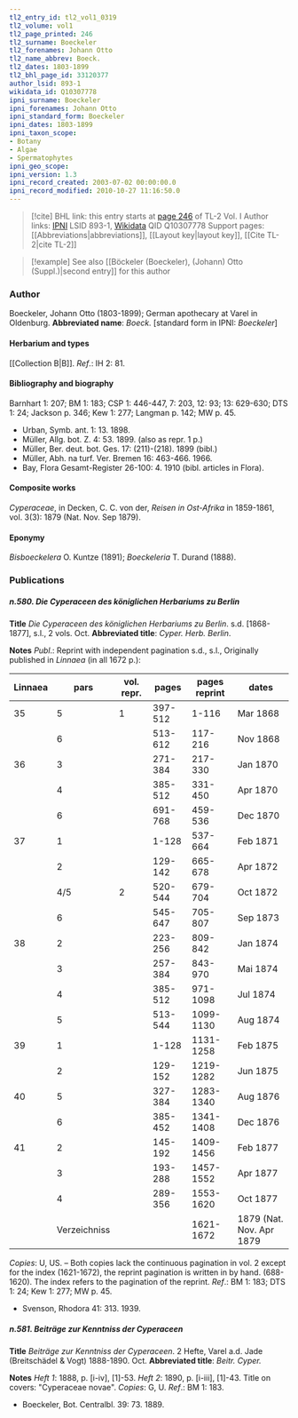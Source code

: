 ```yaml
---
tl2_entry_id: tl2_vol1_0319
tl2_volume: vol1
tl2_page_printed: 246
tl2_surname: Boeckeler
tl2_forenames: Johann Otto
tl2_name_abbrev: Boeck.
tl2_dates: 1803-1899
tl2_bhl_page_id: 33120377
author_lsid: 893-1
wikidata_id: Q10307778
ipni_surname: Boeckeler
ipni_forenames: Johann Otto
ipni_standard_form: Boeckeler
ipni_dates: 1803-1899
ipni_taxon_scope: 
- Botany
- Algae
- Spermatophytes
ipni_geo_scope: 
ipni_version: 1.3
ipni_record_created: 2003-07-02 00:00:00.0
ipni_record_modified: 2010-10-27 11:16:50.0
---
```


> [!cite] BHL link: this entry starts at [page 246](https://www.biodiversitylibrary.org/page/33120377) of TL-2 Vol. I
> Author links: [IPNI](https://www.ipni.org/a/893-1) LSID 893-1, [Wikidata](https://www.wikidata.org/wiki/Q10307778) QID Q10307778
> Support pages: [[Abbreviations|abbreviations]], [[Layout key|layout key]], [[Cite TL-2|cite TL-2]]

> [!example] See also [[Böckeler (Boeckeler), (Johann) Otto (Suppl.)|second entry]] for this author

### Author

Boeckeler, Johann Otto (1803-1899); German apothecary at Varel in Oldenburg. 
**Abbreviated name**: *Boeck.* \[standard form in IPNI: *Boeckeler*\]

#### Herbarium and types

[[Collection B|B]].
*Ref*.: IH 2: 81.

#### Bibliography and biography

Barnhart 1: 207; BM 1: 183; CSP 1: 446-447, 7: 203, 12: 93; 13: 629-630; DTS 1: 24; Jackson p. 346; Kew 1: 277; Langman p. 142; MW p. 45.
- Urban, Symb. ant. 1: 13. 1898.
- Müller, Allg. bot. Z. 4: 53. 1899. (also as repr. 1 p.)
- Müller, Ber. deut. bot. Ges. 17: (211)-(218). 1899 (bibl.)
- Müller, Abh. na turf. Ver. Bremen 16: 463-466. 1966.
- Bay, Flora Gesamt-Register 26-100: 4. 1910 (bibl. articles in Flora).

#### Composite works

*Cyperaceae*, in Decken, C. C. von der, *Reisen in Ost-Afrika* in 1859-1861, vol. 3(3): 1879 (Nat. Nov. Sep 1879).

#### Eponymy

*Bisboeckelera* O. Kuntze (1891); *Boeckeleria* T. Durand (1888).

### Publications

##### n.580. Die Cyperaceen des königlichen Herbariums zu Berlin

**Title**
*Die Cyperaceen des königlichen Herbariums zu Berlin*. s.d. \[1868-1877\], s.l., 2 vols. Oct.
**Abbreviated title**: *Cyper. Herb. Berlin*.

**Notes**
*Publ*.: Reprint with independent pagination s.d., s.l., Originally published in *Linnaea* (in all 1672 p.):

|Linnaea	|pars	|vol. repr.	|pages	|pages reprint	|dates|
|---	|---	|---	|---	|---	|---	|
|35	|5	|1	|397-512	|1-116	|Mar 1868|
|	|6	|	|513-612	|117-216	|Nov 1868|
|36	|3	|	|271-384	|217-330	|Jan 1870|
|	|4	|	|385-512	|331-450	|Apr 1870|
|	|6	|	|691-768	|459-536	|Dec 1870|
|37	|1	|	|1-128	|537-664	|Feb 1871|
|	|2	|	|129-142	|665-678	|Apr 1872|
|	|4/5	|2	|520-544	|679-704	|Oct 1872|
|	|6	|	|545-647	|705-807	|Sep 1873|
|38	|2	|	|223-256	|809-842	|Jan 1874|
|	|3	|	|257-384	|843-970	|Mai 1874|
|	|4	|	|385-512	|971-1098	|Jul 1874|
|	|5	|	|513-544	|1099-1130	|Aug 1874|
|39	|1	|	|1-128	|1131-1258	|Feb 1875|
|	|2	|	|129-152	|1219-1282	|Jun 1875|
|40	|5	|	|327-384	|1283-1340	|Aug 1876|
|	|6	|	|385-452	|1341-1408	|Dec 1876|
|41	|2	|	|145-192	|1409-1456	|Feb 1877|
|	|3	|	|193-288	|1457-1552	|Apr 1877|
|	|4	|	|289-356	|1553-1620	|Oct 1877|
|	|Verzeichniss	|	|	|1621-1672	|1879 (Nat. Nov. Apr 1879|

*Copies*: U, US. – Both copies lack the continuous pagination in vol. 2 except for the index (1621-1672), the reprint pagination is written in by hand. (688-1620). The index refers to the pagination of the reprint.
*Ref*.: BM 1: 183; DTS 1: 24; Kew 1: 277; MW p. 45.
- Svenson, Rhodora 41: 313. 1939.

##### n.581. Beiträge zur Kenntniss der Cyperaceen

**Title**
*Beiträge zur Kenntniss der Cyperaceen*. 2 Hefte, Varel a.d. Jade (Breitschädel & Vogt) 1888-1890. Oct.
**Abbreviated title**: *Beitr. Cyper.*

**Notes**
*Heft 1*: 1888, p. \[i-iv\], \[1\]-53.
*Heft 2*: 1890, p. \[i-iii\], \[1\]-43.
Title on covers: "Cyperaceae novae". *Copies*: G, U.
*Ref*.: BM 1: 183.
- Boeckeler, Bot. Centralbl. 39: 73. 1889.

